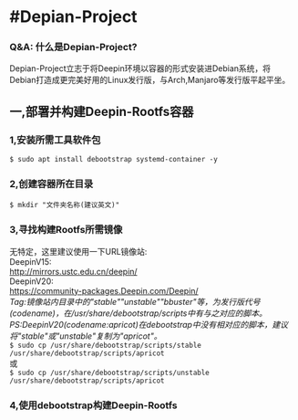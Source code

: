 # #Depian-Project
### Q&A: 什么是Depian-Project?<br>
Depian-Project立志于将Deepin环境以容器的形式安装进Debian系统，将Debian打造成更完美好用的Linux发行版，与Arch,Manjaro等发行版平起平坐。<br>
## 一,部署并构建Deepin-Rootfs容器
### 1,安装所需工具软件包
`$ sudo apt install debootstrap systemd-container -y`
### 2,创建容器所在目录
`$ mkdir "文件夹名称(建议英文)"`
### 3,寻找构建Rootfs所需镜像
无特定，这里建议使用一下URL镜像站:<br>
DeepinV15:<br>
http://mirrors.ustc.edu.cn/deepin/<br>
DeepinV20:<br>
https://community-packages.Deepin.com/Deepin/<br>
*Tag:镜像站内目录中的"stable""unstable""bbuster"等，为发行版代号(codename)，在/usr/share/debootstrap/scripts中有与之对应的脚本。*<br>
*PS:DeepinV20(codename:apricot)在debootstrap中没有相对应的脚本，建议将"stable"或"unstable"复制为"apricot"。*<br>
`$ sudo cp /usr/share/debootstrap/scripts/stable /usr/share/debootstrap/scripts/apricot`<br>
或<br>
`$ sudo cp /usr/share/debootstrap/scripts/unstable /usr/share/debootstrap/scripts/apricot`<br>
### 4,使用debootstrap构建Deepin-Rootfs


